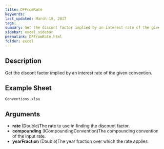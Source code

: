 ```yaml
---
title: DFFromRate
keywords:
last_updated: March 19, 2017
tags:
summary: Get the discont factor implied by an interest rate of the given convention.
sidebar: excel_sidebar
permalink: DFFromRate.html
folder: excel
---
```


## Description
Get the discont factor implied by an interest rate of the given convention.

<!--HUMAN EDIT START-->

<!--## Details-->

<!--HUMAN EDIT END-->

## Example Sheet

    Conventions.xlsx

## Arguments

* **rate** (Double)The rate to use in finding the discount factor.
* **compounding** (ICompoundingConvention)The compounding convention of the input rate.
* **yearFraction** (Double)The year fraction over which the rate applies.

<!--HUMAN EDIT START-->

<!--## Validation-->

<!--HUMAN EDIT END-->

